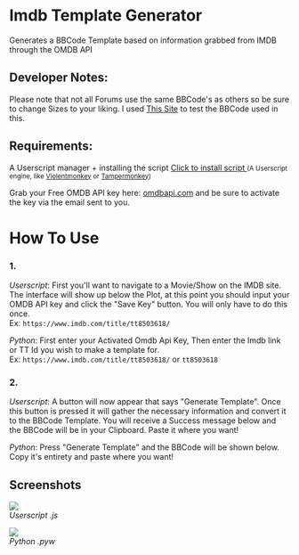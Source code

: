 # Imdb Template Generator
Generates a BBCode Template based on information grabbed from IMDB through the OMDB API

## Developer Notes:
Please note that not all Forums use the same BBCode's as others so be sure to change Sizes to your liking. I used [This Site](https://infinite-story.com/tools/bbcode.php) to test the BBCode used in this.

## Requirements:
A Userscript manager + installing the script
<a href="https://raw.githubusercontent.com/Bilibox/Snahp-Template-Generators/Omdb/script.user.js">Click to install script </a>
<small>(A Userscript engine, like [Violentmonkey](https://violentmonkey.github.io/get-it/) or [Tampermonkey](https://www.tampermonkey.net/))</small>

Grab your Free OMDB API key here: [omdbapi.com](https://www.omdbapi.com/apikey.aspx?__EVENTTARGET=freeAcct&__EVENTARGUMENT=&__LASTFOCUS=&__VIEWSTATE=%2FwEPDwUKLTIwNDY4MTIzNQ9kFgYCAQ9kFgICBw8WAh4HVmlzaWJsZWhkAgIPFgIfAGhkAgMPFgIfAGhkGAEFHl9fQ29udHJvbHNSZXF1aXJlUG9zdEJhY2tLZXlfXxYDBQtwYXRyZW9uQWNjdAUIZnJlZUFjY3QFCGZyZWVBY2N0x0euvR%2FzVv1jLU3mGetH4R3kWtYKWACCaYcfoP1IY8g%3D&__VIEWSTATEGENERATOR=5E550F58&__EVENTVALIDATION=%2FwEdAAU5GG7XylwYou%2BzznFv7FbZmSzhXfnlWWVdWIamVouVTzfZJuQDpLVS6HZFWq5fYpioiDjxFjSdCQfbG0SWduXFd8BcWGH1ot0k0SO7CfuulN6vYN8IikxxqwtGWTciOwQ4e4xie4N992dlfbpyqd1D&at=freeAcct&Email=) and be sure to activate the key via the email sent to you.

# How To Use

### 1.
*Userscript*: First you'll want to navigate to a Movie/Show on the IMDB site. The interface will show up below the Plot, at this point you should input your OMDB API key and click the "Save Key" button. You will only have to do this once. <br />
Ex: `https://www.imdb.com/title/tt8503618/`

*Python*: First enter your Activated Omdb Api Key, Then enter the Imdb link or TT Id you wish to make a template for.<br />
Ex: `https://www.imdb.com/title/tt8503618/` or `tt8503618`

### 2.
*Userscript*: A button will now appear that says "Generate Template". Once this button is pressed it will gather the necessary information and convert it to the BBCode Template. You will receive a Success message below and the BBCode will be in your Clipboard. Paste it where you want!

*Python*: Press "Generate Template" and the BBCode will be shown below. Copy it's entirety and paste where you want!



## Screenshots

![](https://i.imgur.com/Vvle3jN.png)
<br />
*Userscript .js*

![](https://i.imgur.com/hk6ZXRn.png)
<br />
*Python .pyw*
